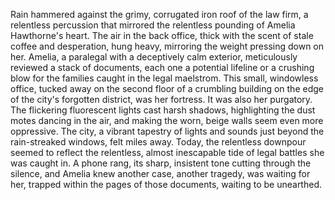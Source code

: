 Rain hammered against the grimy, corrugated iron roof of the law firm, a relentless percussion that mirrored the relentless pounding of Amelia Hawthorne's heart.  The air in the back office, thick with the scent of stale coffee and desperation, hung heavy, mirroring the weight pressing down on her.  Amelia, a paralegal with a deceptively calm exterior, meticulously reviewed a stack of documents, each one a potential lifeline or a crushing blow for the families caught in the legal maelstrom.  This small, windowless office, tucked away on the second floor of a crumbling building on the edge of the city's forgotten district, was her fortress. It was also her purgatory.  The flickering fluorescent lights cast harsh shadows, highlighting the dust motes dancing in the air, and making the worn, beige walls seem even more oppressive.  The city, a vibrant tapestry of lights and sounds just beyond the rain-streaked windows, felt miles away.  Today, the relentless downpour seemed to reflect the relentless, almost inescapable tide of legal battles she was caught in.  A phone rang, its sharp, insistent tone cutting through the silence, and Amelia knew another case, another tragedy, was waiting for her, trapped within the pages of those documents, waiting to be unearthed.
